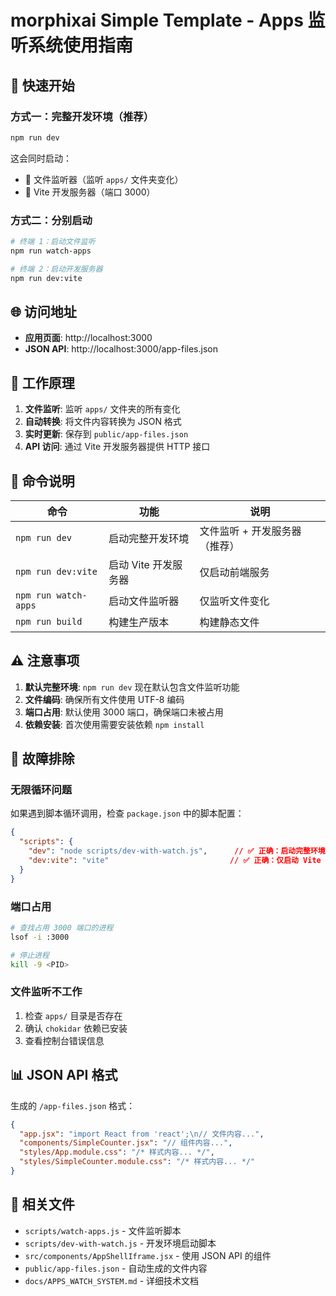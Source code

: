 # morphixai Simple Template - Apps 监听系统使用指南

## 🚀 快速开始

### 方式一：完整开发环境（推荐）
```bash
npm run dev
```
这会同时启动：
- 📁 文件监听器（监听 `apps/` 文件夹变化）  
- 🔧 Vite 开发服务器（端口 3000）

### 方式二：分别启动
```bash
# 终端 1：启动文件监听
npm run watch-apps

# 终端 2：启动开发服务器  
npm run dev:vite
```

## 🌐 访问地址

- **应用页面**: http://localhost:3000
- **JSON API**: http://localhost:3000/app-files.json

## 📁 工作原理

1. **文件监听**: 监听 `apps/` 文件夹的所有变化
2. **自动转换**: 将文件内容转换为 JSON 格式
3. **实时更新**: 保存到 `public/app-files.json`
4. **API 访问**: 通过 Vite 开发服务器提供 HTTP 接口

## 🔧 命令说明

| 命令 | 功能 | 说明 |
|------|------|------|
| `npm run dev` | 启动完整开发环境 | 文件监听 + 开发服务器（推荐） |
| `npm run dev:vite` | 启动 Vite 开发服务器 | 仅启动前端服务 |
| `npm run watch-apps` | 启动文件监听器 | 仅监听文件变化 |
| `npm run build` | 构建生产版本 | 构建静态文件 |

## ⚠️ 注意事项

1. **默认完整环境**: `npm run dev` 现在默认包含文件监听功能
2. **文件编码**: 确保所有文件使用 UTF-8 编码
3. **端口占用**: 默认使用 3000 端口，确保端口未被占用
4. **依赖安装**: 首次使用需要安装依赖 `npm install`

## 🐛 故障排除

### 无限循环问题
如果遇到脚本循环调用，检查 `package.json` 中的脚本配置：
```json
{
  "scripts": {
    "dev": "node scripts/dev-with-watch.js",      // ✅ 正确：启动完整环境
    "dev:vite": "vite"                           // ✅ 正确：仅启动 Vite
  }
}
```

### 端口占用
```bash
# 查找占用 3000 端口的进程
lsof -i :3000

# 停止进程
kill -9 <PID>
```

### 文件监听不工作
1. 检查 `apps/` 目录是否存在
2. 确认 `chokidar` 依赖已安装
3. 查看控制台错误信息

## 📊 JSON API 格式

生成的 `/app-files.json` 格式：
```json
{
  "app.jsx": "import React from 'react';\n// 文件内容...",
  "components/SimpleCounter.jsx": "// 组件内容...",
  "styles/App.module.css": "/* 样式内容... */",
  "styles/SimpleCounter.module.css": "/* 样式内容... */"
}
```

## 🔗 相关文件

- `scripts/watch-apps.js` - 文件监听脚本
- `scripts/dev-with-watch.js` - 开发环境启动脚本  
- `src/components/AppShellIframe.jsx` - 使用 JSON API 的组件
- `public/app-files.json` - 自动生成的文件内容
- `docs/APPS_WATCH_SYSTEM.md` - 详细技术文档
